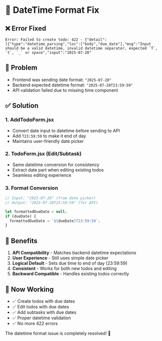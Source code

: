 # 🔧 DateTime Format Fix

## ❌ Error Fixed
```
Error: Failed to create todo: 422 - {"detail":[{"type":"datetime_parsing","loc":["body","due_date"],"msg":"Input should be a valid datetime, invalid datetime separator, expected `T`, `t`, `_` or space","input":"2025-07-20"
```

## 🐛 Problem
- Frontend was sending date format: `"2025-07-20"`
- Backend expected datetime format: `"2025-07-20T23:59:59"`
- API validation failed due to missing time component

## ✅ Solution

### 1. AddTodoForm.jsx
- Convert date input to datetime before sending to API
- Add `T23:59:59` to make it end of day
- Maintains user-friendly date picker

### 2. TodoForm.jsx (Edit/Subtask)
- Same datetime conversion for consistency
- Extract date part when editing existing todos
- Seamless editing experience

### 3. Format Conversion
```javascript
// Input: "2025-07-20" (from date picker)
// Output: "2025-07-20T23:59:59" (for API)

let formattedDueDate = null;
if (dueDate) {
  formattedDueDate = `${dueDate}T23:59:59`;
}
```

## 🎯 Benefits

1. **API Compatibility** - Matches backend datetime expectations
2. **User Experience** - Still uses simple date picker
3. **Logical Default** - Sets due time to end of day (23:59:59)
4. **Consistent** - Works for both new todos and editing
5. **Backward Compatible** - Handles existing todos correctly

## 🚀 Now Working

- ✅ Create todos with due dates
- ✅ Edit todos with due dates  
- ✅ Add subtasks with due dates
- ✅ Proper datetime validation
- ✅ No more 422 errors

The datetime format issue is completely resolved! 🎉